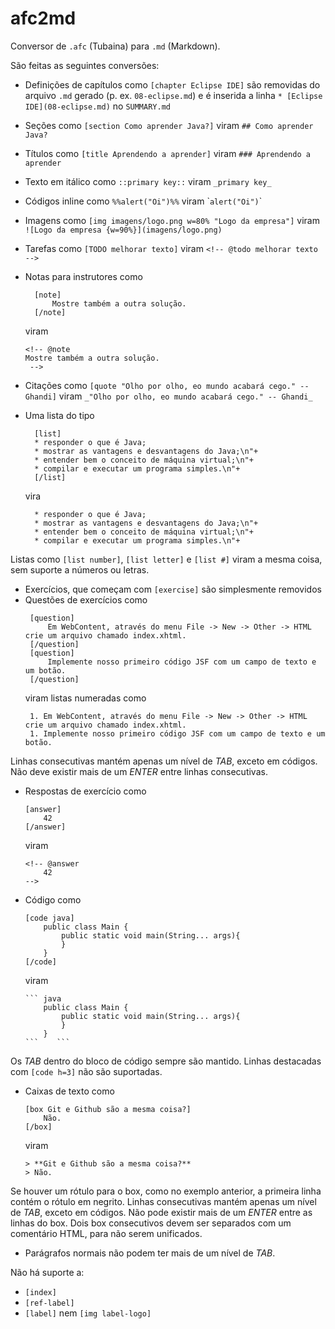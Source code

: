 # afc2md
Conversor de `.afc` (Tubaina) para `.md` (Markdown).

São feitas as seguintes conversões:

* Definições de capítulos como `[chapter Eclipse IDE]` são removidas do arquivo `.md` gerado (p. ex. `08-eclipse.md`) e é inserida a linha `* [Eclipse IDE](08-eclipse.md)` no `SUMMARY.md`
* Seções como `[section Como aprender Java?]` viram `## Como aprender Java?`
* Títulos como `[title Aprendendo a aprender]` viram `### Aprendendo a aprender`
* Texto em itálico como `::primary key::` viram `_primary key_`
* Códigos inline como `%%alert("Oi")%%` viram \``alert("Oi")`\`
* Imagens como `[img imagens/logo.png w=80% "Logo da empresa"]` viram `![Logo da empresa {w=90%}](imagens/logo.png)`
* Tarefas como `[TODO melhorar texto]` viram `<!-- @todo melhorar texto -->`
* Notas para instrutores como 
  ```
    [note]
        Mostre também a outra solução.
    [/note]
   ``` 
   viram  
   ```
   <!-- @note 
   Mostre também a outra solução.
    -->
   ```
* Citações como `[quote "Olho por olho, eo mundo acabará cego." -- Ghandi]` viram `_"Olho por olho, eo mundo acabará cego." -- Ghandi_`

* Uma lista do tipo
  ```
    [list]
    * responder o que é Java;
    * mostrar as vantagens e desvantagens do Java;\n"+
    * entender bem o conceito de máquina virtual;\n"+
    * compilar e executar um programa simples.\n"+
    [/list]
  ```
  vira
  ```
    * responder o que é Java;
    * mostrar as vantagens e desvantagens do Java;\n"+
    * entender bem o conceito de máquina virtual;\n"+
    * compilar e executar um programa simples.\n"+
  ```
Listas como `[list number]`, `[list letter]` e `[list #]` viram a mesma coisa, sem suporte a números ou letras.
* Exercícios, que começam com `[exercise]` são simplesmente removidos
* Questões de exercícios como 
   ```
    [question]
        Em WebContent, através do menu File -> New -> Other -> HTML crie um arquivo chamado index.xhtml.
    [/question]
    [question]
        Implemente nosso primeiro código JSF com um campo de texto e um botão.
    [/question]
    ```
    viram listas numeradas como
   ```
    1. Em WebContent, através do menu File -> New -> Other -> HTML crie um arquivo chamado index.xhtml.
    1. Implemente nosso primeiro código JSF com um campo de texto e um botão.
    ```
Linhas consecutivas mantém apenas um nível de _TAB_, exceto em códigos. Não deve existir mais de um _ENTER_ entre linhas consecutivas.
* Respostas de exercício como 
    ```
    [answer]
        42
    [/answer]
    ``` 
    viram 
    ```
    <!-- @answer 
        42
    -->
    ```
* Código como 
    ```
    [code java]
        public class Main {
            public static void main(String... args){
            }
        }
    [/code]
    ```
    viram
    
    ``` 
    ``` java
        public class Main {
            public static void main(String... args){
            }
        }
    ```    ```
Os _TAB_ dentro do bloco de código sempre são mantido. Linhas destacadas com `[code h=3]` não são suportadas.
* Caixas de texto como
    ```
    [box Git e Github são a mesma coisa?]
        Não.
    [/box]
    ```
    viram
    ```
    > **Git e Github são a mesma coisa?**
    > Não.
    ```
Se houver um rótulo para o box, como no exemplo anterior, a primeira linha contém o rótulo em negrito. Linhas consecutivas mantém apenas um nível de _TAB_, exceto em códigos. Não pode existir mais de um _ENTER_ entre as linhas do box. Dois box consecutivos devem ser separados com um comentário HTML, para não serem unificados.
* Parágrafos normais não podem ter mais de um nível de _TAB_.

Não há suporte a:

* `[index]`
* `[ref-label]`
* `[label]` nem `[img label-logo]`
